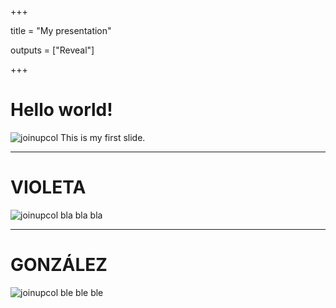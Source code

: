 +++

title = "My presentation"

outputs = ["Reveal"]

+++

# Hello world!
![joinupcol](/images/foto-gago-fech.png)
This is my first slide.

---

# VIOLETA
![joinupcol](/images/violeta-imperial.png)
bla bla bla

---

# GONZÁLEZ
![joinupcol](/images/elizegi-aburto-kerman-jon-yo.jpg)
ble ble ble
